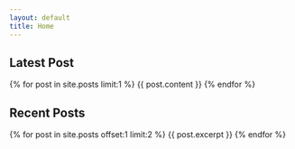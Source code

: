 ```yaml
---
layout: default
title: Home
---
```

<h2>Latest Post</h2>

{% for post in site.posts limit:1 %}
	{{ post.content }}
{% endfor %}


<h2>Recent Posts</h2>
{% for post in site.posts offset:1 limit:2 %}
	{{ post.excerpt }}
{% endfor %}